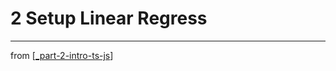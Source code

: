 # 2 Setup Linear Regress

---
from [[_part-2-intro-ts-js]]

[//begin]: # "Autogenerated link references for markdown compatibility"
[_part-2-intro-ts-js]: ../_part-2-intro-ts-js.md "Part 2 Intro TS JS"
[//end]: # "Autogenerated link references"